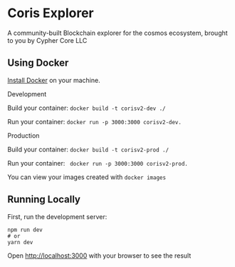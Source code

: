 # Coris Explorer

A community-built Blockchain explorer for the cosmos ecosystem, brought to you by Cypher Core LLC


## Using Docker
 [Install Docker](https://docs.docker.com/get-docker/)  on your machine.
 
  Development
  
  Build your container: ``` docker build -t corisv2-dev ./ ```
  
  Run your container: ``` docker run -p 3000:3000 corisv2-dev. ```

  Production
  
  Build your container: ``` docker build -t corisv2-prod ./ ```
  
  Run your container: ``` docker run -p 3000:3000 corisv2-prod.```

  You can view your images created with ```docker images```

## Running Locally

First, run the development server:
```
npm run dev
# or
yarn dev
```
Open [http://localhost:3000](http://localhost:3000) with your browser to see the result
